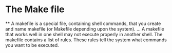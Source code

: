 # The Make file
** A makefile is a special file, containing shell commands, that you create and name makefile (or Makefile depending upon the system). ... A makefile that works well in one shell may not execute properly in another shell. The makefile contains a list of rules. These rules tell the system what commands you want to be executed.
